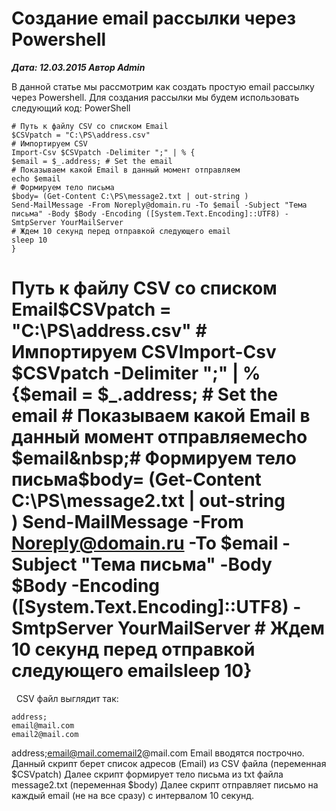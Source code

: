 # Создание email рассылки через Powershell                	  
***Дата: 12.03.2015 Автор Admin***

В данной статье мы рассмотрим как создать простую email рассылку через Powershell.
Для создания рассылки мы будем использовать следующий код:
PowerShell
```
# Путь к файлу CSV со списком Email
$CSVpatch = "C:\PS\address.csv"
# Импортируем CSV
Import-Csv $CSVpatch -Delimiter ";" | % {
$email = $_.address; # Set the email
# Показываем какой Email в данный момент отправляем
echo $email
# Формируем тело письма
$body= (Get-Content C:\PS\message2.txt | out-string )
Send-MailMessage -From Noreply@domain.ru -To $email -Subject "Тема письма" -Body $Body -Encoding ([System.Text.Encoding]::UTF8) -SmtpServer YourMailServer
# Ждем 10 секунд перед отправкой следующего email
sleep 10
}
```
# Путь к файлу CSV со списком Email$CSVpatch = "C:\PS\address.csv"&nbsp;# Импортируем CSVImport-Csv $CSVpatch -Delimiter ";" | % {$email = $_.address; # Set the email&nbsp;# Показываем какой Email в данный момент отправляемecho $email&nbsp;# Формируем тело письма$body= (Get-Content C:\PS\message2.txt | out-string )&nbsp;Send-MailMessage -From Noreply@domain.ru -To $email -Subject "Тема письма" -Body $Body -Encoding ([System.Text.Encoding]::UTF8) -SmtpServer YourMailServer&nbsp;# Ждем 10 секунд перед отправкой следующего emailsleep 10}
&nbsp;
CSV файл выглядит так:
```
address;
email@mail.com
email2@mail.com
```
address;email@mail.comemail2@mail.com
Email вводятся построчно.
Данный скрипт берет список адресов (Email) из CSV файла (переменная $CSVpatch)
Далее скрипт формирует тело письма из txt файла message2.txt (переменная $body)
Далее скрипт отправляет письмо на каждый email (не на все сразу) с интервалом 10 секунд.
